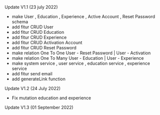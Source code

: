 Update V1.1 (23 july 2022)
- make User , Education , Experience , Active Account , Reset Password schema
- add fitur CRUD User
- add fitur CRUD Education
- add fitur CRUD Experience
- add fitur CRUD Activation Account
- add fitur CRUD Reset Password
- make relation One To One User - Reset Password | User - Activation
- make relation One To Many User - Education | User - Experience
- make system service , user service , education service , experience service
- add fitur send email
- add generateLink function

Update V1.2 (24 July 2022)
- Fix mutation education and experience

Update V1.3 (01 September 2022)
